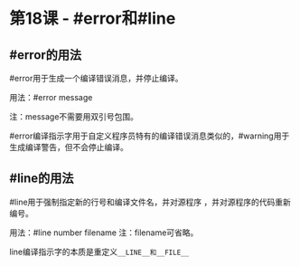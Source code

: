 # 第18课 - #error和#line

## #error的用法
#error用于生成一个编译错误消息，并停止编译。

用法：#error message

注：message不需要用双引号包围。

#error编译指示字用于自定义程序员特有的编译错误消息类似的，#warning用于生成编译警告，但不会停止编译。


## #line的用法
#line用于强制指定新的行号和编译文件名，并对源程序 ，并对源程序的代码重新编号。

用法：#line number filename   注：filename可省略。

line编译指示字的本质是重定义`__LINE__和__FILE__`

 